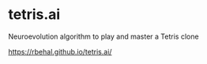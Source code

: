 # tetris.ai
Neuroevolution algorithm to play and master a Tetris clone

https://rbehal.github.io/tetris.ai/
